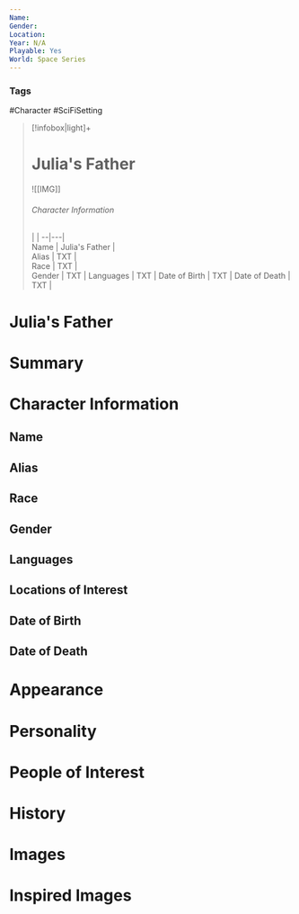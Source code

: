 ```yaml
---
Name: 
Gender: 
Location: 
Year: N/A
Playable: Yes
World: Space Series
---
```


### Tags
#Character #SciFiSetting 

> [!infobox|light]+  
> # Julia's Father  
> ![[IMG]]  
> ###### Character Information
>  |   |
> --|---|  
> Name | Julia's Father |  
> Alias | TXT |  
> Race | TXT |  
> Gender | TXT |
> Languages | TXT |
> Date of Birth | TXT |
> Date of Death | TXT |


# Julia's Father


# Summary


# Character Information

## Name

## Alias

## Race

## Gender

## Languages

## Locations of Interest

## Date of Birth

## Date of Death

# Appearance

# Personality

# People of Interest

# History

# Images

# Inspired Images
